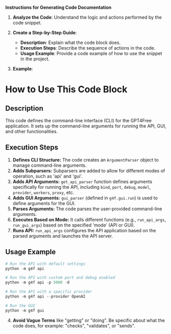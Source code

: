 **Instructions for Generating Code Documentation**

1. **Analyze the Code**: Understand the logic and actions performed by the code snippet.

2. **Create a Step-by-Step Guide**:
    - **Description**: Explain what the code block does.
    - **Execution Steps**: Describe the sequence of actions in the code.
    - **Usage Example**: Provide a code example of how to use the snippet in the project.

3. **Example**:

How to Use This Code Block
=========================================================================================

Description
-------------------------
This code defines the command-line interface (CLI) for the GPT4Free application. It sets up the command-line arguments for running the API, GUI, and other functionalities.

Execution Steps
-------------------------
1. **Defines CLI Structure:** The code creates an `ArgumentParser` object to manage command-line arguments.
2. **Adds Subparsers:** Subparsers are added to allow for different modes of operation, such as 'api' and 'gui'.
3. **Adds API Arguments:** `get_api_parser` function defines arguments specifically for running the API, including `bind`, `port`, `debug`, `model`, `provider`, `workers`, `proxy`, etc.
4. **Adds GUI Arguments:**  `gui_parser` (defined in `g4f.gui.run`) is used to define arguments for the GUI.
5. **Parses Arguments:** The code parses the user-provided command-line arguments.
6. **Executes Based on Mode:** It calls different functions (e.g., `run_api_args`, `run_gui_args`) based on the specified 'mode' (API or GUI).
7. **Runs API:** `run_api_args` configures the API application based on the parsed arguments and launches the API server.

Usage Example
-------------------------

```python
# Run the API with default settings
python -m g4f api

# Run the API with custom port and debug enabled
python -m g4f api -p 5000 -d

# Run the API with a specific provider
python -m g4f api --provider OpenAI

# Run the GUI
python -m g4f gui
```

4. **Avoid Vague Terms** like "getting" or "doing". Be specific about what the code does, for example: "checks", "validates", or "sends".